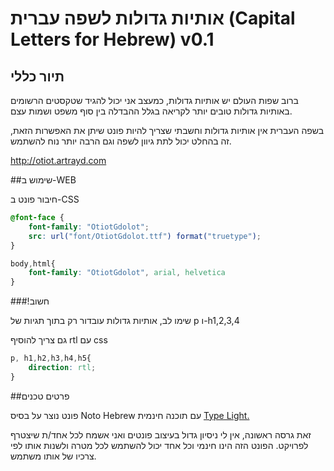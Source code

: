 # אותיות גדולות לשפה עברית (Capital Letters for Hebrew) v0.1
## תיור כללי 
ברוב שפות העולם יש אותיות גדולות, כמעצב אני יכול להגיד שטקסטים הרשומים באותיות גדולות טובים יותר לקריאה בגלל ההבדלה בין סוף משפט ושמות עצם. 

בשפה העברית אין אותיות גדולות וחשבתי שצריך להיות פונט שיתן את האפשרות הזאת, זה בהחלט יכול לתת גיוון לשפה וגם הרבה יותר נוח  להשתמש. 

<a href="http://otiot.artrayd.com" target="_blank">http://otiot.artrayd.com</a>

##שימוש ב-WEB

חיבור פונט ב-CSS
````css
@font-face {
    font-family: "OtiotGdolot";
    src: url("font/OtiotGdolot.ttf") format("truetype");
}

body,html{
	font-family: "OtiotGdolot", arial, helvetica
}
````

###!חשוב

שימו לב, אותיות גדולות עובדור רק בתוך תגיות של p ו-h1,2,3,4

גם צריך להוסיף rtl עם css
````css
p, h1,h2,h3,h4,h5{
	direction: rtl;
}
````

##פרטים טכנים

פונט נוצר על בסיס Noto Hebrew עם תוכנה חינמית
<a href="http://www.cr8software.net/typelight.html" target="_blank">Type Light.</a>

זאת גרסה ראשונה, אין לי ניסיון גדול בעיצוב פונטים ואני אשמח לכל אחד/ת שיצטרף לפרויקט. הפונט הזה הינו חינמי וכל אחד יכול להשתמש לכל מטרה ולשנות אותו לפי צרכיו של אותו משתמש.


